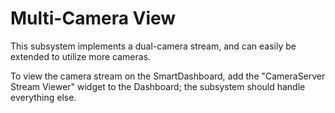 # Multi-Camera View
This subsystem implements a dual-camera stream, and can easily be extended to
utilize more cameras.

To view the camera stream on the SmartDashboard, add the "CameraServer Stream Viewer"
widget to the Dashboard; the subsystem should handle everything else.
